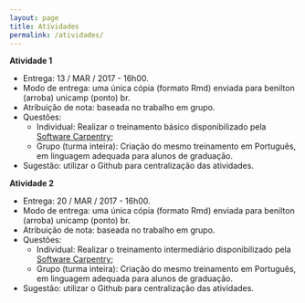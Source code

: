 ```yaml
---
layout: page
title: Atividades
permalink: /atividades/
---
```


**Atividade 1**

- Entrega: 13 / MAR / 2017 - 16h00.
- Modo de entrega: uma única cópia (formato Rmd) enviada para benilton (arroba) unicamp (ponto) br.
- Atribuição de nota: baseada no trabalho em grupo.
- Questões:
	- Individual: Realizar o treinamento básico disponibilizado pela [Software Carpentry](http://swcarpentry.github.io/r-novice-gapminder/);
	- Grupo (turma inteira): Criação do mesmo treinamento em Português, em linguagem adequada para alunos de graduação.
- Sugestão: utilizar o Github para centralização das atividades.

**Atividade 2**

- Entrega: 20 / MAR / 2017 - 16h00.
- Modo de entrega: uma única cópia (formato Rmd) enviada para benilton (arroba) unicamp (ponto) br.
- Atribuição de nota: baseada no trabalho em grupo.
- Questões:
	- Individual: Realizar o treinamento intermediário disponibilizado pela [Software Carpentry](http://resbaz.github.io/r-intermediate-gapminder/);
	- Grupo (turma inteira): Criação do mesmo treinamento em Português, em linguagem adequada para alunos de graduação.
- Sugestão: utilizar o Github para centralização das atividades.
